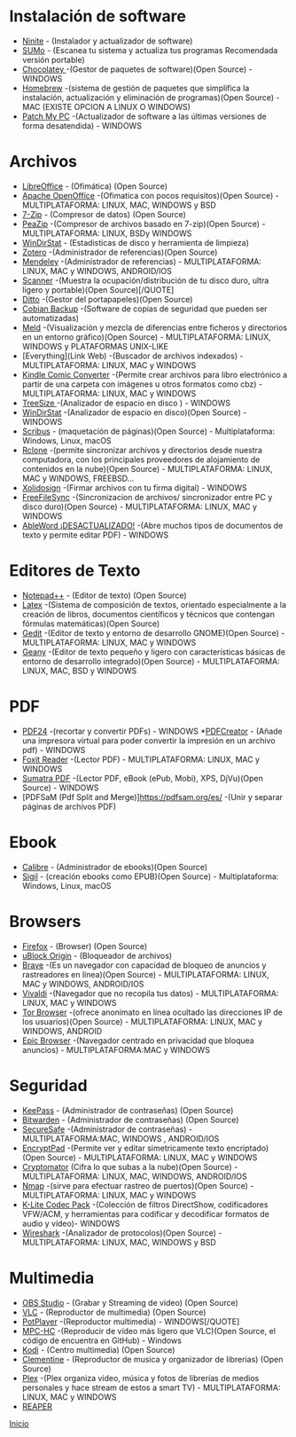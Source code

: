 # Instalación de software

* [Ninite](https://ninite.com/) - (Instalador y actualizador de software)
* [SUMo](http://www.kcsoftwares.com/?download) - (Escanea tu sistema y actualiza tus programas Recomendada versión portable)
* [Chocolatey ](https://chocolatey.org/) -(Gestor de paquetes de software)(Open Source) - WINDOWS
* [Homebrew](Link) -(sistema de gestión de paquetes que simplifica la instalación, actualización y eliminación de programas)(Open Source) - MAC (EXISTE OPCION A LINUX O WINDOWS)
* [Patch My PC](https://patchmypc.com/) -(Actualizador de software a las últimas versiones de forma desatendida) - WINDOWS

# Archivos

* [LibreOffice](http://www.libreoffice.org/download/download/) - (Ofimática) (Open Source)
* [Apache OpenOffice](https://www.openoffice.org/es/) -(Ofimatica con pocos requisitos)(Open Source) - MULTIPLATAFORMA: LINUX, MAC, WINDOWS y BSD
* [7-Zip](http://www.7-zip.org/download.html) - (Compresor de datos) (Open Source)
* [PeaZip](http://www.peazip.org/) -(Compresor de archivos basado en 7-zip)(Open Source) - MULTIPLATAFORMA: LINUX, BSDy WINDOWS
* [WinDirStat](https://windirstat.net/) - (Estadisticas de disco y herramienta de limpieza)
* [Zotero](https://www.zotero.org/) -(Administrador de referencias)(Open Source)
* [Mendeley](https://www.mendeley.com/?interaction_required=true) -(Administrador de referencias) - MULTIPLATAFORMA: LINUX, MAC y WINDOWS, ANDROID/IOS
* [Scanner](http://www.steffengerlach.de/freeware/) -(Muestra la ocupación/distribución de tu disco duro, ultra ligero y portable)(Open Source)[/QUOTE]
* [Ditto](https://ditto-cp.sourceforge.io/) -(Gestor del portapapeles)(Open Source)
* [Cobian Backup](https://www.cobiansoft.com/) -(Software de copias de seguridad que pueden ser automatizadas)
* [Meld](http://meldmerge.org/) -(Visualización y mezcla de diferencias entre ficheros y directorios en un entorno gráfico)(Open Source) - MULTIPLATAFORMA: LINUX, WINDOWS y PLATAFORMAS UNIX-LIKE
* [Everything](Link Web) -(Buscador de archivos indexados) - MULTIPLATAFORMA: LINUX, MAC y WINDOWS
* [Kindle Comic Converter](https://kcc.iosphe.re/) -(Permite crear archivos para libro electrónico a partir de una carpeta con imágenes u otros formatos como cbz) - MULTIPLATAFORMA: LINUX, MAC y WINDOWS
* [TreeSize ](https://www.jam-software.com/treesize_free/) -(Analizador de espacio en disco ) - WINDOWS
* [WinDirStat](https://windirstat.net/) -(Analizador de espacio en disco)(Open Source) - WINDOWS
* [Scribus](https://www.scribus.net/) - (maquetación de páginas)(Open Source) - Multiplataforma: Windows, Linux, macOS
* [Rclone](https://rclone.org/) -(permite sincronizar archivos y directorios desde nuestra computadora, con los principales proveedores de alojamiento de contenidos en la nube)(Open Source) - MULTIPLATAFORMA: LINUX, MAC y WINDOWS, FREEBSD...
* [Xolidosign](https://www.xolido.com/lang/xolidosign/) -(Firmar archivos con tu firma digital) - WINDOWS
* [FreeFileSync](https://freefilesync.org/) -(Sincronizacion de archivos/ sincronizador entre PC y disco duro)(Open Source) - MULTIPLATAFORMA: LINUX, MAC y WINDOWS
* [AbleWord ¡DESACTUALIZADO!](http://www.ableword.net/) -(Abre muchos tipos de documentos de texto y permite editar PDF) - WINDOWS

# Editores de Texto

* [Notepad++](https://notepad-plus-plus.org/) - (Editor de texto) (Open Source)
* [Latex](https://www.latex-project.org/) -(Sistema de composición de textos, orientado especialmente a la creación de libros, documentos científicos y técnicos que contengan fórmulas matemáticas)(Open Source)
* [Gedit](https://wiki.gnome.org/Apps/Gedit) -(Editor de texto y entorno de desarrollo GNOME)(Open Source) - MULTIPLATAFORMA: LINUX, MAC y WINDOWS
* [Geany](https://www.geany.org/) -(Editor de texto pequeño y ligero con características básicas de entorno de desarrollo integrado)(Open Source) - MULTIPLATAFORMA: LINUX, MAC, BSD y WINDOWS

# PDF

* [PDF24](https://es.pdf24.org/) -(recortar y convertir PDFs) - WINDOWS
*[PDFCreator](https://www.pdfforge.org/pdfcreator/download) - (Añade una impresora virtual para poder convertir la impresión en un archivo pdf) - WINDOWS
* [Foxit Reader](https://www.foxitsoftware.com/pdf-reader/) -(Lector PDF) - MULTIPLATAFORMA: LINUX, MAC y WINDOWS
* [Sumatra PDF](https://www.sumatrapdfreader.org/free-pdf-reader.html) -(Lector PDF, eBook (ePub, Mobi), XPS, DjVu)(Open Source) - WINDOWS
* [PDFSaM (Pdf Split and Merge)]https://pdfsam.org/es/ -(Unir y separar páginas de archivos PDF)

# Ebook

* [Calibre](https://calibre-ebook.com/download) - (Administrador de ebooks)(Open Source)
* [Sigil](https://github.com/Sigil-Ebook/Sigil...es/tag/0.9.13/) - (creación ebooks como EPUB)(Open Source) - Multiplataforma: Windows, Linux, macOS

# Browsers

* [Firefox](https://www.mozilla.org/en-US/firefox/new/) - (Browser) (Open Source)
* [uBlock Origin](https://addons.mozilla.org/en-US/fir...ublock-origin/) - (Bloqueador de archivos)
* [Brave](https://brave.com/) -(Es un navegador con capacidad de bloqueo de anuncios y rastreadores en línea)(Open Source) - MULTIPLATAFORMA: LINUX, MAC y WINDOWS, ANDROID/IOS
* [Vivaldi](https://vivaldi.com/es/) -(Navegador que no recopila tus datos) - MULTIPLATAFORMA: LINUX, MAC y WINDOWS
* [Tor Browser](https://www.torproject.org/download/) -(ofrece anonimato en línea ocultado las direcciones IP de los usuarios)(Open Source) - MULTIPLATAFORMA: LINUX, MAC y WINDOWS, ANDROID
* [Epic Browser](https://www.epicbrowser.com/) -(Navegador centrado en privacidad que bloquea anuncios) - MULTIPLATAFORMA:MAC y WINDOWS

# Seguridad

* [KeePass](https://keepass.info/) - (Administrador de contraseñas) (Open Source)
* [Bitwarden](https://bitwarden.com/) - (Administrador de contraseñas) (Open Source)
* [SecureSafe](https://www.securesafe.com/en/) -(Administrador de contraseñas) - MULTIPLATAFORMA:MAC, WINDOWS , ANDROID/IOS
* [EncryptPad](https://evpo.net/encryptpad/) -(Permite ver y editar simetricamente texto encriptado)(Open Source) - MULTIPLATAFORMA: LINUX, MAC y WINDOWS
* [Cryptomator](https://cryptomator.org) (Cifra lo que subas a la nube)(Open Source) - MULTIPLATAFORMA: LINUX, MAC, WINDOWS, ANDROID/IOS
* [Nmap](https://nmap.org/) -(sirve para efectuar rastreo de puertos)(Open Source) - MULTIPLATAFORMA: LINUX, MAC y WINDOWS
* [K-Lite Codec Pack](https://www.codecguide.com/download_kl.htm) -(Colección de filtros DirectShow, codificadores VFW/ACM, y herramientas para codificar y decodificar formatos de audio y vídeo)- WINDOWS
* [Wireshark](https://www.wireshark.org/) -(Analizador de protocolos)(Open Source) - MULTIPLATAFORMA: LINUX, MAC, WINDOWS y BSD

# Multimedia

* [OBS Studio](https://obsproject.com/) - (Grabar y Streaming de video) (Open Source)
* [VLC](https://www.videolan.org/vlc/index.html) - (Reproductor de multimedia) (Open Source)
* [PotPlayer](http://potplayer.daum.net) -(Reproductor multimedia) - WINDOWS[/QUOTE]
* [MPC-HC](https://mpc-hc.org/) -(Reproducir de vídeo más ligero que VLC)(Open Source, el código de encuentra en GitHub) - Windows
* [Kodi](https://kodi.tv/about/software) - (Centro multimedia) (Open Source)
* [Clementine](https://www.clementine-player.org/) - (Reproductor de musica y organizador de librerias) (Open Source)
* [Plex](https://www.plex.tv/es/) -(Plex organiza video, música y fotos de librerías de medios personales y hace stream de estos a smart TV) - MULTIPLATAFORMA: LINUX, MAC y WINDOWS
* [REAPER](https://www.reaper.fm/)

[Inicio](Instalación)

